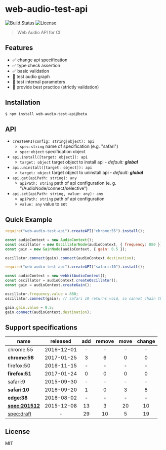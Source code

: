 # web-audio-test-api
[![Build Status](https://img.shields.io/travis/mohayonao/web-audio-test-api-2.svg?style=flat-square)](https://travis-ci.org/mohayonao/web-audio-test-api-2)
[![License](https://img.shields.io/badge/license-MIT-brightgreen.svg?style=flat-square)](https://mohayonao.mit-license.org/)

> Web Audio API for CI

## Features

- :white_check_mark: change api specification
- :white_check_mark: type check assertion
- :white_check_mark: basic validation
- :construction_worker: test audio graph
- :construction_worker: test internal parameters
- :construction_worker: provide best practice (strictly validation)

## Installation

```sh
$ npm install web-audio-test-api@beta
```

## API

- `createAPI(config: string|object): api`
  - `spec:string` name of specification (e.g. "safari")
  - `spec:object` specification object
- `api.install([target: object]): api`
  - `target: object` target object to install api - _default: **global**_
- `api.uninstall([target: object]): api`
  - `target: object` target object to uninstall api - _default: **global**_
- `api.get(apiPath: string): any`
  - `apiPath: string` path of api configuration (e. g. "/AudioNode/connect/selective")
- `api.set(apiPath: string, value: any): any`
  - `apiPath: string` path of api configuration
  - `value: any` value to set

## Quick Example

```js
require("web-audio-test-api").createAPI("chrome:55").install();

const audioContext = new AudioContext();
const oscillator = new OscillatorNode(audioContext, { frequency: 880 });
const gain = new GainNode(audioContext, { gain: 0.5 });

oscillator.connect(gain).connect(audioContext.destination);
```

```js
require("web-audio-test-api").createAPI("safari:10").install();

const audioContext = new webkitAudioContext();
const oscillator = audioContext.createOscillator();
const gain = audioContext.createGain();

oscillator.frequency.value = 880;
oscillator.connect(gain); // safari 10 returns void, so cannot chain the next.

gain.gain.value = 0.5;
gain.connect(audioContext.destination);
```

## Support specifications

| name              | released   | add    | remove | move   | change |
|-------------------|:----------:|:------:|:------:|:------:|:------:|
| chrome:55         | 2016-12-01 |      - |      - |      - |      - |
| **chrome:56**     | 2017-01-25 |      3 |      6 |      0 |      0 |
| firefox:50        | 2016-11-15 |      - |      - |      - |      - |
| **firefox:51**    | 2017-01-24 |      0 |      0 |      0 |      0 |
| safari:9          | 2015-09-30 |      - |      - |      - |      - |
| **safari:10**     | 2016-09-20 |      1 |      0 |      3 |      8 |
| **edge:38**       | 2016-08-02 |      - |      - |      - |      - |
| **[spec:201512]** | 2015-12-08 |     13 |      3 |     20 |     10 |
| [spec:draft]      |          - |     29 |     10 |      5 |     19 |

[spec:201512]: https://www.w3.org/TR/2015/WD-webaudio-20151208/
[spec:draft]: https://webaudio.github.io/web-audio-api/

## License
MIT
